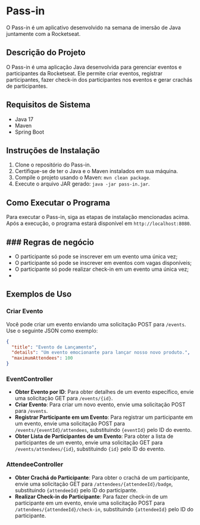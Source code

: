 # Pass-in

O Pass-in é um aplicativo desenvolvido na semana de imersão de Java juntamente com a Rocketseat.

## Descrição do Projeto

O Pass-in é uma aplicação Java desenvolvida para gerenciar eventos e participantes da Rocketseat. Ele permite criar eventos, registrar participantes, fazer check-in dos participantes nos eventos e gerar crachás de participantes.

## Requisitos de Sistema

- Java 17
- Maven
- Spring Boot

## Instruções de Instalação

1. Clone o repositório do Pass-in.
2. Certifique-se de ter o Java e o Maven instalados em sua máquina.
3. Compile o projeto usando o Maven: `mvn clean package`.
4. Execute o arquivo JAR gerado: `java -jar pass-in.jar`.

## Como Executar o Programa

Para executar o Pass-in, siga as etapas de instalação mencionadas acima. Após a execução, o programa estará disponível em `http://localhost:8080`.
## ### Regras de negócio

- O participante só pode se inscrever em um evento uma única vez;
- O participante só pode se inscrever em eventos com vagas disponíveis;
- O participante só pode realizar check-in em um evento uma única vez;
- 
## Exemplos de Uso

### Criar Evento

Você pode criar um evento enviando uma solicitação POST para `/events`. Use o seguinte JSON como exemplo:

```json
{
  "title": "Evento de Lançamento",
  "details": "Um evento emocionante para lançar nosso novo produto.",
  "maximumAttendees": 100
}
 ``` 

### EventController

- **Obter Evento por ID**: Para obter detalhes de um evento específico, envie uma solicitação GET para `/events/{id}`.
- **Criar Evento**: Para criar um novo evento, envie uma solicitação POST para `/events`.
- **Registrar Participante em um Evento**: Para registrar um participante em um evento, envie uma solicitação POST para `/events/{eventId}/attendees`, substituindo `{eventId}` pelo ID do evento.
- **Obter Lista de Participantes de um Evento**: Para obter a lista de participantes de um evento, envie uma solicitação GET para `/events/attendees/{id}`, substituindo `{id}` pelo ID do evento.

### AttendeeController

- **Obter Crachá do Participante**: Para obter o crachá de um participante, envie uma solicitação GET para `/attendees/{attendeeId}/badge`, substituindo `{attendeeId}` pelo ID do participante.
- **Realizar Check-in do Participante**: Para fazer check-in de um participante em um evento, envie uma solicitação POST para `/attendees/{attendeeId}/check-in`, substituindo `{attendeeId}` pelo ID do participante.
